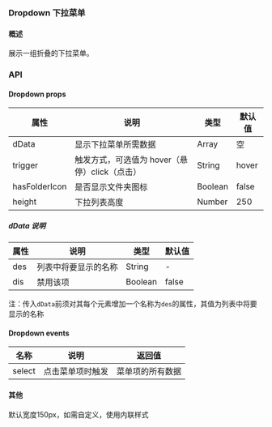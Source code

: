 ### Dropdown 下拉菜单

#### 概述

展示一组折叠的下拉菜单。

### API

#### Dropdown props
属性|说明|类型|默认值
---|---|---|---
dData|显示下拉菜单所需数据|Array|空
trigger|触发方式，可选值为 hover（悬停）click（点击）|String|hover
hasFolderIcon|是否显示文件夹图标|Boolean|false
height|下拉列表高度|Number|250

##### dData 说明
属性|说明|类型|默认值
---|---|---|---
des|列表中将要显示的名称|String|-
dis|禁用该项|Boolean|false

注：传入`dData`前须对其每个元素增加一个名称为`des`的属性，其值为列表中将要显示的名称

#### Dropdown events

名称|说明|返回值
---|---|---
select|点击菜单项时触发|菜单项的所有数据

#### 其他

默认宽度150px，如需自定义，使用内联样式